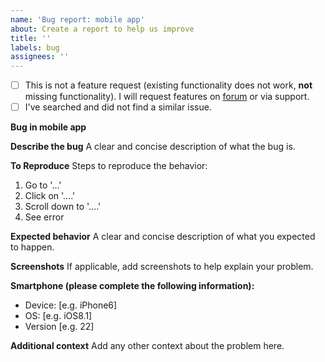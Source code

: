 ```yaml
---
name: 'Bug report: mobile app'
about: Create a report to help us improve
title: ''
labels: bug
assignees: ''
---
```


- [ ] This is not a feature request (existing functionality does not work, **not** missing functionality).
 I will request features on [forum](https://www.reddit.com/r/tutanota/) or via support.
- [ ] I've searched and did not find a similar issue.

**Bug in mobile app**

**Describe the bug**
A clear and concise description of what the bug is.

**To Reproduce**
Steps to reproduce the behavior:
1. Go to '...'
2. Click on '....'
3. Scroll down to '....'
4. See error

**Expected behavior**
A clear and concise description of what you expected to happen.

**Screenshots**
If applicable, add screenshots to help explain your problem.


**Smartphone (please complete the following information):**
 - Device: [e.g. iPhone6]
 - OS: [e.g. iOS8.1]
 - Version [e.g. 22]

**Additional context**
Add any other context about the problem here.
